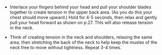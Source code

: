 - Interlace your fingers behind your head and pull your shoulder blades together to create tension in the upper back area. (As you do this your chest should move upward.) Hold for 4-5 seconds, then relax and gently pull your head forward as shown on p.27. ThIs will also release tension in the neck.

- Think of creating tension in the neck and shoulders, relaxing the same area, then stretching the back of the neck to help keep the musles of the neck free to move without tightness. Repeat 3-4 times.
